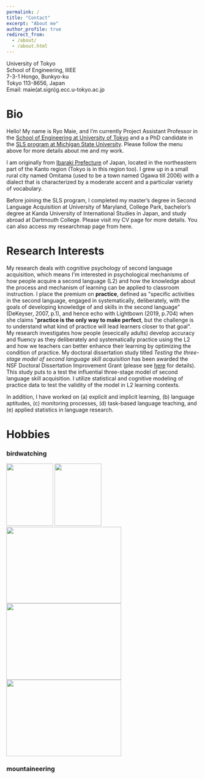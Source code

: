 ```yaml
---
permalink: /
title: "Contact"
excerpt: "About me"
author_profile: true
redirect_from: 
  - /about/
  - /about.html
---
```


University of Tokyo<br>
School of Engineering, IIIEE<br>
7-3-1 Hongo, Bunkyo-ku<br>
Tokyo 113-8656, Japan<br>
Email: maie(at.sign)g.ecc.u-tokyo.ac.jp<br>

Bio
======
Hello! My name is Ryo Maie, and I’m currently Project Assistant Professor in the [School of Engineering at University of Tokyo](https://www.t.u-tokyo.ac.jp/en/soe) and a a PhD candidate in the [SLS program at Michigan State University](https://sls.msu.edu/). Please follow the menu above for more details about me and my work.

I am originally from [Ibaraki Prefecture](https://www.pref.ibaraki.jp/bugai/kokusai/tabunka/en/index.html) of Japan, located in the northeastern part of the Kanto region (Tokyo is in this region too). I grew up in a small rural city named Omitama (used to be a town named Ogawa till 2006) with a dialect that is characterized by a moderate accent and a particular variety of vocabulary.

Before joining the SLS program, I completed my master’s degree in Second Language Acquisition at University of Maryland, College Park, bachelor’s degree at Kanda University of International Studies in Japan, and study abroad at Dartmouth College. Please visit my CV page for more details. You can also access my researchmap page from here.

Research Interests
======
My research deals with cognitive psychology of second language acquisition, which means I'm interested in psychological mechanisms of how people acquire a second language (L2) and how the knowledge about the process and mechanism of learning can be applied to classroom instruction. I place the premium on <b>practice</b>, defined as "specific activities in the second language, engaged in systematically, deliberately, with the goals of developing knowledge of and skills in the second language" (DeKeyser, 2007, p.1), and hence echo with Lightbown (2019, p.704) when she claims "<b>practice is the only way to make perfect</b>, but the challenge is to understand what kind of practice will lead learners closer to that goal". My research investigates how people (esecically adults) develop accuracy and fluency as they deliberately and systematically practice using the L2 and how we teachers can better enhance their learning by optimizing the condition of practice. My doctoral dissertation study titled <i>Testing the three-stage model of second language skill acquisition</i> has been awarded the NSF Doctoral Dissertation Improvement Grant (please see [here](https://www.nsf.gov/awardsearch/showAward?AWD_ID=2140704) for details). This study puts to a test the influential three-stage model of second language skill acquisition. I utilize statistical and cognitive modeling of practice data to test the validity of the model in L2 learning contexts.

In addition, I have worked on (a) explicit and implicit learning, (b) language aptitudes, (c) monitoring processes, (d) task-based language teaching, and (e) applied statistics in language research.

Hobbies
======
### birdwatching
<img src="myself1.jpeg" width="122" height="163">
<img src="myself1.jpeg" width="122" height="163">
<img src="bird1.jpeg" width="300" height="200">
<img src="bird2.jpeg" width="300" height="200">
<img src="bird3.jpeg" width="300" height="200">

### mountaineering

